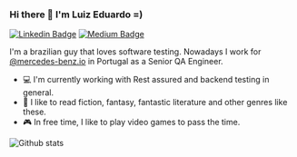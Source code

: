 ### Hi there 👋 I'm Luiz Eduardo =)

[![Linkedin Badge](https://img.shields.io/badge/-Add&nbsp;Me-blue?style=for-the-badge&logo=Linkedin&logoColor=white&link=https://www.linkedin.com/in/luuizeduardo/)](https://www.linkedin.com/in/luuizeduardo/)
[![Medium Badge](https://img.shields.io/badge/-Follow&nbsp;Me-black?&style=for-the-badge&logo=medium&logoColor=white&link=https://medium.com/@luuizeduardo)](https://medium.com/@luuizeduardo)

I'm a brazilian guy that loves software testing. Nowadays I work for [@mercedes-benz.io](https://www.mercedes-benz.io/) in Portugal as a Senior QA Engineer.

- :computer: I'm currently working with Rest assured and backend testing in general.
- :book: I like to read fiction, fantasy, fantastic literature and other genres like these.
- :video_game: In free time, I like to play video games to pass the time.

![Github stats](https://github-readme-stats.vercel.app/api?username=luuizeduardo&hide=["prs","issues"])
